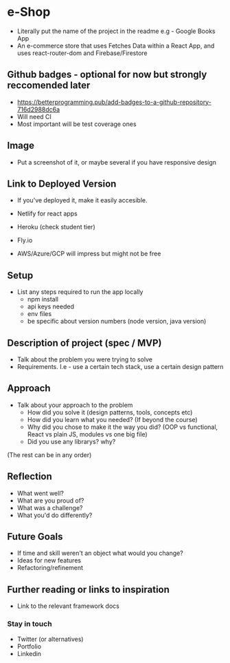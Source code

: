 # e-Shop

- Literally put the name of the project in the readme e.g - Google Books App
- An e-commerce store that uses Fetches Data within a React App, and uses react-router-dom and Firebase/Firestore

## Github badges - optional for now but strongly reccomended later

- https://betterprogramming.pub/add-badges-to-a-github-repository-716d2988dc6a
- Will need CI
- Most important will be test coverage ones

## Image

- Put a screenshot of it, or maybe several if you have responsive design

## Link to Deployed Version

- If you've deployed it, make it easily accesible.

- Netlify for react apps
- Heroku (check student tier)
- Fly.io
- AWS/Azure/GCP will impress but might not be free

## Setup

- List any steps required to run the app locally
  - npm install
  - api keys needed
  - env files
  - be specific about version numbers (node version, java version)

## Description of project (spec / MVP)

- Talk about the problem you were trying to solve
- Requirements. I.e - use a certain tech stack, use a certain design pattern

## Approach

- Talk about your approach to the problem
  - How did you solve it (design patterns, tools, concepts etc)
  - How did you learn what you needed? (If beyond the course)
  - Why did you chose to make it the way you did? (OOP vs functional, React vs plain JS, modules vs one big file)
  - Did you use any librarys? why?

(The rest can be in any order)

## Reflection

- What went well?
- What are you proud of?
- What was a challenge?
- What you'd do differently?

## Future Goals

- If time and skill weren't an object what would you change?
- Ideas for new features
- Refactoring/refinement

## Further reading or links to inspiration

- Link to the relevant framework docs

### Stay in touch

- Twitter (or alternatives)
- Portfolio
- Linkedin
